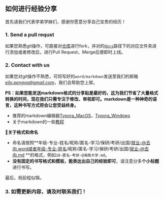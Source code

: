 ## 如何进行经验分享

首先请我们代表学弟学妹们，感谢你愿意分享自己宝贵的经历！

### 1. Send a pull requst

如果您熟悉git操作，可直接对[仓库](https://github.com/Hainanu-Application/Hainanu-Application.github.io)进行fork，并对的[`docs`](https://github.com/Hainanu-Application/Hainanu-Application.github.io/tree/main/docs)路径下的对应文件夹进行添加或者修改后，进行Pull Request，Merge后便即时上线。

### 2. Contact with us

如果您对git操作不熟悉，可将写好的`word/markdown`发送至我们的邮箱*eilo.pengyq@gmail.com*，我们会帮助您上架。

**PS：如果您能发送markdown格式的分享贴是最好的，这为我们节省了大量格式转换的时间，现在我们只需专注于修改、审核即可。markdown是一种神奇的语言，这种书写方式将会让您受益终身。**

- 推荐的markdown编辑器[Typora_MacOS](https://download.typora.io/mac/Typora-0.11.18.dmg)，[Typora_Windows](https://download.typora.io/windows/typora-update-ia32-1108.exe)
- 关于markdown的一些[教程](https://www.bilibili.com/video/BV1d741147k2?spm_id_from=333.337.search-card.all.click)

**👀关于格式和命名**

- 命名请按照**年级-专业-姓名/昵称/匿名-学习/保研/考研/出国/就业-@去向.word或者年级-专业-姓名/昵称/匿名-学习/保研/考研/出国/就业-@去向.md **的格式，例如`18-匿名-考研-@海南大学.md`。
- **没有固定的书写格式和模板，能表达出自己的经验即可**，请注意分多**个小标题**进行书写。

最后，祝前程似锦。

### 3. 如需更新内容，请及时联系我们！
